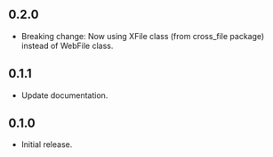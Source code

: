 ## 0.2.0

* Breaking change: Now using XFile class (from cross_file package) instead of WebFile class.

## 0.1.1

* Update documentation.

## 0.1.0

* Initial release.
